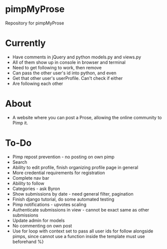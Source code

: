 # pimpMyProse
Repository for pimpMyProse

# Currently
+ Have comments in jQuery and python models.py and views.py
+ All of them show up in console in browser and terminal
+ Need to get following to work, then remove
+ Can pass the other user's id into python, and even
+ Get that other user's userProfile. Can't check if either
+ Are following each other

# About
+ A website where you can post a Prose, allowing the online community to Pimp it.

# To-Do
+ Pimp repost prevention - no posting on own pimp
+ Search
+ Ability to edit profile, finish organizing profile page in general
+ More credential requirements for registration
+ Complete nav bar
+ Ability to follow
+ Categories - ask Byron
+ Show submissions by date - need general filter, pagination
+ Finish django tutorial, do some automated testing
+ Pimp notifications - upvotes scaling
+ Authenticate submissions in view - cannot be exact same as other submissions
+ Update admin for models
+ No commenting on own post
+ Use for loop with context set to pass all user ids for follow alongside pimps, since cannot use a function inside the template must use beforehand %}